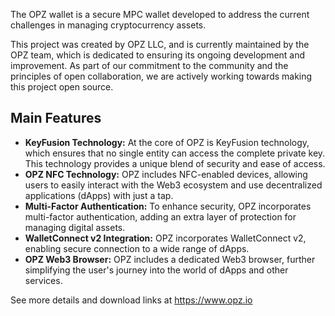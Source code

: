 The OPZ wallet is a secure MPC wallet developed to address the current challenges in managing cryptocurrency assets. 

This project was created by OPZ LLC, and is currently maintained by the OPZ team, which is dedicated to ensuring its ongoing development and improvement. As part of our commitment to the community and the principles of open collaboration, we are actively working towards making this project open source.

## Main Features

* **KeyFusion Technology:** At the core of OPZ is KeyFusion technology, which ensures that no single entity can access the complete private key. This technology provides a unique blend of security and ease of access.
* **OPZ NFC Technology:** OPZ includes NFC-enabled devices, allowing users to easily interact with the Web3 ecosystem and use decentralized applications (dApps) with just a tap.
* **Multi-Factor Authentication:** To enhance security, OPZ incorporates multi-factor authentication, adding an extra layer of protection for managing digital assets.
* **WalletConnect v2 Integration:** OPZ incorporates WalletConnect v2, enabling secure connection to a wide range of dApps.
* **OPZ Web3 Browser:** OPZ includes a dedicated Web3 browser, further simplifying the user's journey into the world of dApps and other services.


See more details and download links at https://www.opz.io
